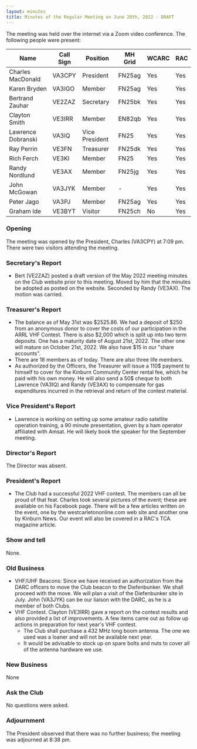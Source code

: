 ```yaml
---
layout: minutes
title: Minutes of the Regular Meeting on June 20th, 2022 - DRAFT
---
```

The meeting was held over the internet via a Zoom video conference.
The following people were present:

| Name                   | Call Sign  | Position         | MH Grid | WCARC | RAC |
|------------------------|------------|------------------|---------|-------|-----|
| Charles MacDonald      | VA3CPY     | President        | FN25ag  | Yes   | Yes |
| Karen Bryden           | VA3IGO     | Member           | FN25ag  | Yes   | Yes |
| Bertrand Zauhar        | VE2ZAZ     | Secretary        | FN25bk  | Yes   | Yes |
| Clayton Smith          | VE3IRR     | Member           | EN82qb  | Yes   | Yes |
| Lawrence Dobranski     | VA3IQ      | Vice President   | FN25    | Yes   | Yes |
| Ray Perrin             | VE3FN      | Treasurer        | FN25dk  | Yes   | Yes |
| Rich Ferch             | VE3KI      | Member           | FN25    | Yes   | Yes |
| Randy Nordlund         | VE3AX      | Member           | FN25jg  | Yes   | Yes |
| John McGowan           | VA3JYK     | Member           |   -     | Yes   | Yes |          
| Peter Jago             | VA3PJ      | Member           | FN25ag  | Yes   | Yes |
| Graham Ide             | VE3BYT     | Visitor          | FN25ch  | No    | Yes |


### Opening
The meeting was opened by the President, Charles (VA3CPY) at 7:09 pm.
There were two visitors attending the meeting.

### Secretary's Report
- Bert (VE2ZAZ) posted a draft version of the May 2022 meeting minutes on the Club website prior to this meeting. Moved by him that the minutes be adopted as posted on the website. Seconded by Randy (VE3AX). The motion was carried.

### Treasurer's Report
- The balance as of May 31st was $2525.86.  We had a deposit of $250 from an anonymous donor to cover the costs of our participation in the ARRL VHF Contest. There is also $2,000 which is split up into two term deposits. One has a maturity date of August 21st, 2022. The other one will mature on October 21st, 2022. We also have $15 in our "share accounts".
- There are 18 members as of today. There are also three life members. 
- As authorized by the Officers, the Treasurer will issue a 110$ payment to himself to cover for the Kinburn Community Center rental fee, which he paid with his own money. He will also send a 50$ cheque to both Lawrence (VA3IQ) and Randy (VE3AX) to compensate for gas expenditures incurred in the retrieval and return of the contest material.

### Vice President's Report
- Lawrence is working on setting up some amateur radio satellite operation training, a 90 minute presentation, given by a ham operator affiliated with Amsat. He will likely book the speaker for the September meeting.

### Director's Report
The Director was absent.

### President's Report
- The Club had a successful 2022 VHF contest. The members can all be proud of that feat. Charles took several pictures of the event; these are available on his Facebook page. There will be a few articles written on the event, one by the westcarletononline.com web site and another one by Kinburn News. Our event will also be covered in a RAC's TCA magazine article.

### Show and tell
None.

### Old Business
- VHF/UHF Beacons: Since we have received an authorization from the DARC officers to move the Club beacon to the Diefenbunker. We shall proceed with the move. We will plan a visit of the Diefenbunker site in July. John (VA3JYK) can be our liaison with the DARC, as he is a member of both Clubs. 
- VHF Contest. Clayton (VE3IRR) gave a report on the contest results and also provided a list of improvements. A few items came out as follow up actions in preparation for next year's VHF contest.
   - The Club shall purchase a 432 MHz long boom antenna. The one we used was a loaner and will not be available next year.
   - It would be advisable to stock up on spare bolts and nuts to cover all of the antenna hardware we use. 
 
### New Business
None

### Ask the Club
No questions were asked.

### Adjournment
The President observed that there was no further business; the meeting was adjourned at 8:38 pm.
